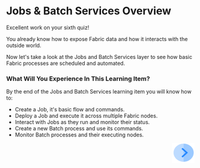 # Jobs & Batch Services Overview

Excellent work on your sixth quiz!

You already know how to expose Fabric data and how it interacts with the outside world. 

Now let's take a look at the Jobs and Batch Services layer to see how basic Fabric processes are scheduled and automated.  


### What Will You Experience In This Learning Item?

By the end of the Jobs and Batch Services learning item you will know how to:

- Create a Job, it's basic flow and commands.
- Deploy a Job and execute it across multiple Fabric nodes.
- Interact with Jobs as they run and monitor their status.
- Create a new Batch process and use its commands.
- Monitor Batch processes and their executing nodes.


[<img align="right" width="60" height="54" src="/articles/images/Next.png">](/academy/Training_Level_1/07_jobs_and_batch_services/02_jobs_and_batches_flow.md)

